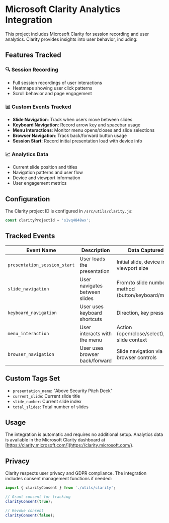 # Microsoft Clarity Analytics Integration

This project includes Microsoft Clarity for session recording and user analytics. Clarity provides insights into user behavior, including:

## Features Tracked

### 🔍 Session Recording
- Full session recordings of user interactions
- Heatmaps showing user click patterns
- Scroll behavior and page engagement

### 📊 Custom Events Tracked
- **Slide Navigation**: Track when users move between slides
- **Keyboard Navigation**: Record arrow key and spacebar usage
- **Menu Interactions**: Monitor menu opens/closes and slide selections
- **Browser Navigation**: Track back/forward button usage
- **Session Start**: Record initial presentation load with device info

### 📈 Analytics Data
- Current slide position and titles
- Navigation patterns and user flow
- Device and viewport information
- User engagement metrics

## Configuration

The Clarity project ID is configured in `/src/utils/clarity.js`:
```javascript
const clarityProjectId = 's1vq4848wx';
```

## Tracked Events

| Event Name | Description | Data Captured |
|------------|-------------|---------------|
| `presentation_session_start` | User loads the presentation | Initial slide, device info, viewport size |
| `slide_navigation` | User navigates between slides | From/to slide numbers, method (button/keyboard/menu) |
| `keyboard_navigation` | User uses keyboard shortcuts | Direction, key pressed |
| `menu_interaction` | User interacts with the menu | Action (open/close/select), slide context |
| `browser_navigation` | User uses browser back/forward | Slide navigation via browser controls |

## Custom Tags Set

- `presentation_name`: "Above Security Pitch Deck"
- `current_slide`: Current slide title
- `slide_number`: Current slide index
- `total_slides`: Total number of slides

## Usage

The integration is automatic and requires no additional setup. Analytics data is available in the Microsoft Clarity dashboard at [https://clarity.microsoft.com/](https://clarity.microsoft.com/).

## Privacy

Clarity respects user privacy and GDPR compliance. The integration includes consent management functions if needed:

```javascript
import { clarityConsent } from './utils/clarity';

// Grant consent for tracking
clarityConsent(true);

// Revoke consent
clarityConsent(false);
```
